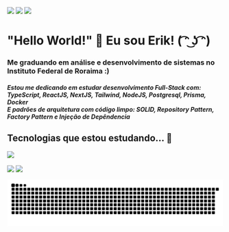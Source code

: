  <div>
<a href="https://www.instagram.com/erik.miqueias_/" target="_blank"><img loading="lazy" src="https://img.shields.io/badge/-Instagram-%23E4405F?style=for-the-badge&logo=instagram&logoColor=white" target="_blank"></a>
<a href = "mailto:erikmiqueiaspereira@outlook.com"><img loading="lazy" src="https://img.shields.io/badge/Gmail-D14836?style=for-the-badge&logo=gmail&logoColor=white" target="_blank"></a>
<a href="https://www.linkedin.com/in/erik-miqueias-330471255/" target="_blank"><img loading="lazy" src="https://img.shields.io/badge/-LinkedIn-%230077B5?style=for-the-badge&logo=linkedin&logoColor=white" target="_blank"></a>   
</div>

# "Hello World!" 👋 Eu sou Erik! ( ͡ᵔ ͜ʖ ͡ᵔ)
### Me graduando em análise e desenvolvimento de sistemas no Instituto Federal de Roraima :) <br>
##### Estou me dedicando em estudar desenvolvimento Full-Stack com: TypeScript, ReactJS, NextJS, Tailwind, NodeJS, Postgresql, Prisma, Docker <br> E padrões de arquitetura com código limpo: SOLID, Repository Pattern, Factory Pattern e Injeção de Depêndencia
## Tecnologias que estou estudando... 🧠
<p>
  <a href="https://skillicons.dev">
    <img src="https://skillicons.dev/icons?i=git,react,typescript,nodejs,nextjs,docker,tailwind,prisma,postgres,mongo" />
  </a>
</p>

<div>
  <img loading="lazy" height="180em" src="https://github-readme-stats.vercel.app/api?username=erikmiqueias&show_icons=true&theme=dracula&include_all_commits=true&count_private=true"/>
  <img loading="lazy" height="180em" src="https://github-readme-stats.vercel.app/api/top-langs/?username=erikmiqueias&layout=compact&langs_count=7&theme=dracula"/>
</div>

 ![Snake animation](https://raw.githubusercontent.com/erikmiqueias/erikmiqueias/output/github-contribution-grid-snake-dark.svg)


